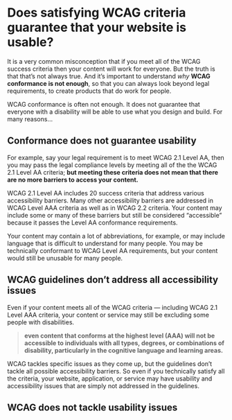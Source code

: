 # Does satisfying WCAG criteria guarantee that your website is usable?

It is a very common misconception that if you meet all of the WCAG success criteria then your content will work for everyone. But the truth is that that’s not always true. And it’s important to understand _why_ **WCAG conformance is not enough**, so that you can always look beyond legal requirements, to create products that do work for people.

WCAG conformance is often not enough. It does not guarantee that everyone with a disability will be able to use what you design and build. For many reasons…

## Conformance does not guarantee usability

For example, say your legal requirement is to meet WCAG 2.1 Level AA, then you may pass the legal compliance levels by meeting all of the the WCAG 2.1 Level AA criteria; **but meeting these criteria does not mean that there are no more barriers to access your content.**

WCAG 2.1 Level AA includes 20 success criteria that address various accessibility barriers. Many other accessibility barriers are addressed in WCAG Level AAA criteria as well as in WCAG 2.2 criteria. Your content may include some or many of these barriers but still be considered “accessible” because it passes the Level AA conformance requirements.

Your content may contain a lot of abbreviations, for example, or may include language that is difficult to understand for many people. You may be technically conformant to WCAG Level AA requirements, but your content would still be unusable for many people.

## WCAG guidelines don’t address all accessibility issues

Even if your content meets all of the WCAG criteria — including WCAG 2.1 Level AAA criteria, your content or service may still be excluding some people with disabilities.

> **even content that conforms at the highest level (AAA) will not be accessible to individuals with all types, degrees, or combinations of disability, particularly in the cognitive language and learning areas.**

WCAG tackles specific issues as they come up, but the guidelines don’t tackle all possible accessibility barriers. So even if you technically satisfy all the criteria, your website, application, or service may have usability and accessibility issues that are simply not addressed in the guidelines.

## WCAG does not tackle usability issues
